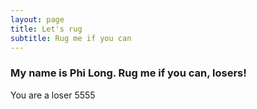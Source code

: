 ```yaml
---
layout: page
title: Let's rug
subtitle: Rug me if you can
---
```


### My name is Phi Long. Rug me if you can, losers!

You are a loser 5555
